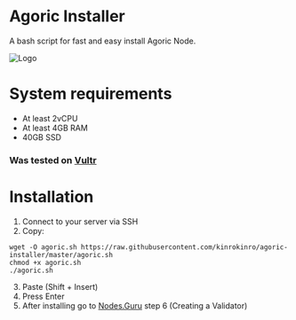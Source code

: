 # Agoric Installer
A bash script for fast and easy install Agoric Node.

![Logo](https://raw.githubusercontent.com/kinrokinro/agoric-installer/master/agoric-installer-logo.png)

# System requirements
 * At least 2vCPU
 * At least 4GB RAM
 * 40GB SSD
 
### Was tested on [Vultr](https://www.vultr.com/)

# Installation
 1. Connect to your server via SSH
 2. Copy:
```
wget -O agoric.sh https://raw.githubusercontent.com/kinrokinro/agoric-installer/master/agoric.sh
chmod +x agoric.sh
./agoric.sh
```
3. Paste (Shift + Insert)
4. Press Enter
5. After installing go to [Nodes.Guru](https://nodes.guru/agoric/setup-guide/en) step 6 (Creating a Validator)
